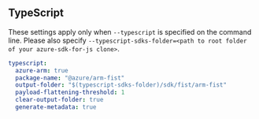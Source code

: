 ## TypeScript

These settings apply only when `--typescript` is specified on the command line.
Please also specify `--typescript-sdks-folder=<path to root folder of your azure-sdk-for-js clone>`.

``` yaml $(typescript)
typescript:
  azure-arm: true
  package-name: "@azure/arm-fist"
  output-folder: "$(typescript-sdks-folder)/sdk/fist/arm-fist"
  payload-flattening-threshold: 1
  clear-output-folder: true
  generate-metadata: true
```

